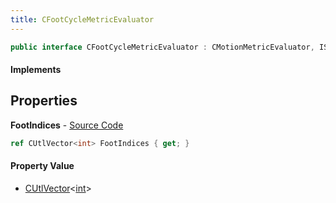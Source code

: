 ```yaml
---
title: CFootCycleMetricEvaluator
---
```


```csharp
public interface CFootCycleMetricEvaluator : CMotionMetricEvaluator, ISchemaClass<CMotionMetricEvaluator>, ISchemaClass<CFootCycleMetricEvaluator>, ISchemaField, ISchemaClass, INativeHandle
```

#### Implements

## Properties

**FootIndices** - [Source Code](https://github.com/swiftly-solution/swiftlys2/blob/master/managed/src/SwiftlyS2.Generated/Schemas/Interfaces/CFootCycleMetricEvaluator.cs#L16)

```csharp
ref CUtlVector<int> FootIndices { get; }
```

#### Property Value

- [CUtlVector](/docs/api/shared/natives/cutlvector-1)<[int](https://learn.microsoft.com/dotnet/api/system.int32)>

